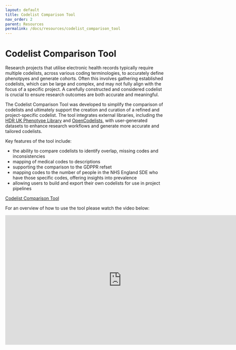 ```yaml
---
layout: default
title: Codelist Comparison Tool
nav_order: 2
parent: Resources
permalink: /docs/resources/codelist_comparison_tool
---
```


# Codelist Comparison Tool

Research projects that utilise electronic health records typically require multiple codelists, across various coding terminologies, to accurately define phenotpyes and generate cohorts. Often this involves gathering established codelists, which can be large and complex, and may not fully align with the focus of a specific project. A carefully constructed and considered codelist is crucial to ensure research outcomes are both accurate and meaningful.

The Codelist Comparison Tool was developed to simplify the comparison of codelists and ultimately support the creation and curation of a refined and project-specific codelist. The tool integrates external libraries, including the <a href="https://phenotypes.healthdatagateway.org/" target="_blank">HDR UK Phenotype Library</a> and <a href="https://www.opencodelists.org/" target="_blank">OpenCodelists</a>, with user-generated datasets to enhance research workflows and generate more accurate and tailored codelists. 

Key features of the tool include:

- the ability to compare codelists to identify overlap, missing codes and inconsistencies
- mapping of medical codes to descriptions
- supporting the comparison to the GDPPR refset
- mapping codes to the number of people in the NHS England SDE who have those specific codes, offering insights into prevalence
- allowing users to build and export their own codelists for use in project pipelines

<a href="https://bhf-dsc-hds.shinyapps.io/codelist_tool/" class="btn btn-primary fs-5 mb-4 mb-md-0 mr-2" target="_blank">Codelist Comparison Tool</a>

For an overview of how to use the tool please watch the video below:

<iframe width="736" height="410" src="https://www.youtube.com/embed/607_iqhYIh8" frameborder="0" allow="accelerometer; autoplay; encrypted-media; gyroscope; picture-in-picture" allowfullscreen></iframe>

